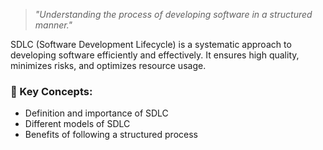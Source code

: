 > *"Understanding the process of developing software in a structured manner."*

SDLC (Software Development Lifecycle) is a systematic approach to developing software efficiently and effectively. It ensures high quality, minimizes risks, and optimizes resource usage.

### 🔹 Key Concepts:
- Definition and importance of SDLC
- Different models of SDLC
- Benefits of following a structured process  